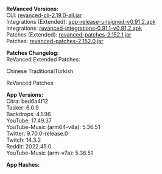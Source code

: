 **ReVanced Versions:**  
CLI: [revanced-cli-2.19.0-all.jar](https://github.com/revanced/revanced-cli/releases/tag/v2.19.0)  
Integrations (Extended): [app-release-unsigned-v0.91.2.apk](https://github.com/inotia00/revanced-integrations/releases/tag/v0.91.2)  
Integrations: [revanced-integrations-0.91.1-v0.91.2.apk](https://github.com/revanced/revanced-integrations/releases/tag/v0.91.2)  
Patches (Extended): [revanced-patches-2.152.1.jar](https://github.com/inotia00/revanced-patches/releases/tag/v2.152.1)  
Patches: [revanced-patches-2.152.0.jar](https://github.com/revanced/revanced-patches/releases/tag/v2.152.0)  

**Patches Changelog**:   
ReVanced Extended Patches:  

Chinese TraditionalTurkish
  
ReVanced Patches:   


  
**App Versions:**  
Citra: bed6a4f12  
Tasker: 6.0.9  
Backdrops: 4.1.96  
YouTube: 17.49.37  
YouTube-Music (arm64-v8a): 5.36.51  
Twitter: 9.70.0-release.0  
Twitch: 14.3.2  
Reddit: 2022.45.0  
YouTube-Music (arm-v7a): 5.36.51  

**App Hashes:**  
  
